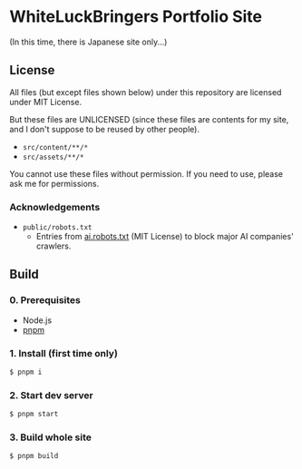 # WhiteLuckBringers Portfolio Site

(In this time, there is Japanese site only...)

## License

All files (but except files shown below) under this repository are licensed under MIT License.

But these files are UNLICENSED (since these files are contents for my site, and I don't suppose to be reused by other people).

- `src/content/**/*`
- `src/assets/**/*`

You cannot use these files without permission. If you need to use, please ask me for permissions.

### Acknowledgements

- `public/robots.txt`
  - Entries from [ai.robots.txt](https://github.com/ai-robots-txt/ai.robots.txt) (MIT License) to block major AI companies' crawlers.

## Build

### 0. Prerequisites

- Node.js
- [pnpm](https://pnpm.io/)

### 1. Install (first time only)

```sh
$ pnpm i
```

### 2. Start dev server

```sh
$ pnpm start
```

### 3. Build whole site

```sh
$ pnpm build
```
